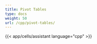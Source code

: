```yaml
---
title: Pivot Tables
type: docs
weight: 50
url: /cpp/pivot-tables/
---
```

{{< app/cells/assistant language="cpp" >}}